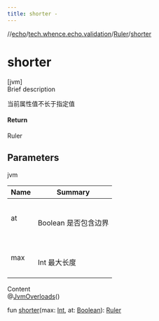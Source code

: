 ```yaml
---
title: shorter -
---
```

//[echo](../../index.md)/[tech.whence.echo.validation](../index.md)/[Ruler](index.md)/[shorter](shorter.md)



# shorter  
[jvm]  
Brief description  


当前属性值不长于指定值



#### Return  


Ruler



## Parameters  
  
jvm  
  
|  Name|  Summary| 
|---|---|
| at| <br><br>Boolean 是否包含边界<br><br>
| max| <br><br>Int 最大长度<br><br>
  
  
Content  
@[JvmOverloads](https://kotlinlang.org/api/latest/jvm/stdlib/kotlin.jvm/-jvm-overloads/index.html)()  
  
fun [shorter](shorter.md)(max: [Int](https://kotlinlang.org/api/latest/jvm/stdlib/kotlin/-int/index.html), at: [Boolean](https://kotlinlang.org/api/latest/jvm/stdlib/kotlin/-boolean/index.html)): [Ruler](index.md)  



